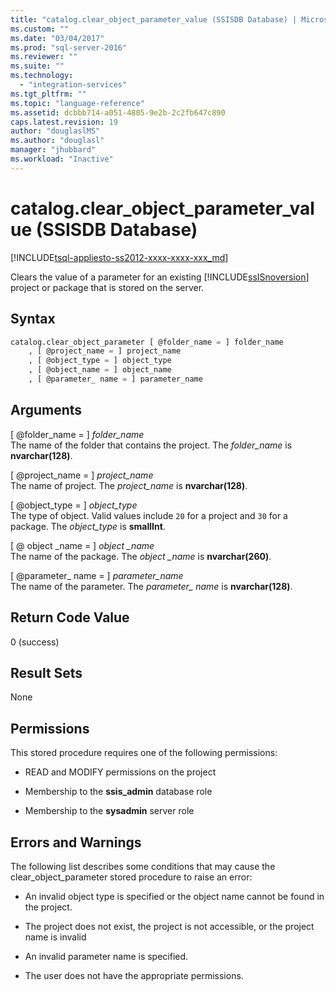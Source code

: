```yaml
---
title: "catalog.clear_object_parameter_value (SSISDB Database) | Microsoft Docs"
ms.custom: ""
ms.date: "03/04/2017"
ms.prod: "sql-server-2016"
ms.reviewer: ""
ms.suite: ""
ms.technology: 
  - "integration-services"
ms.tgt_pltfrm: ""
ms.topic: "language-reference"
ms.assetid: dcbbb714-a051-4805-9e2b-2c2fb647c890
caps.latest.revision: 19
author: "douglaslMS"
ms.author: "douglasl"
manager: "jhubbard"
ms.workload: "Inactive"
---
```

# catalog.clear_object_parameter_value (SSISDB Database)
[!INCLUDE[tsql-appliesto-ss2012-xxxx-xxxx-xxx_md](../../includes/tsql-appliesto-ss2012-xxxx-xxxx-xxx-md.md)]

  Clears the value of a parameter for an existing [!INCLUDE[ssISnoversion](../../includes/ssisnoversion-md.md)] project or package that is stored on the server.  
  
## Syntax  
  
```sql  
catalog.clear_object_parameter [ @folder_name = ] folder_name   
    , [ @project_name = ] project_name   
    , [ @object_type = ] object_type   
    , [ @object_name = ] object_name   
    , [ @parameter_ name = ] parameter_name  
```  
  
## Arguments  
 [ @folder_name = ] *folder_name*  
 The name of the folder that contains the project. The *folder_name* is **nvarchar(128)**.  
  
 [ @project_name = ] *project_name*  
 The name of project. The *project_name* is **nvarchar(128)**.  
  
 [ @object_type = ] *object_type*  
 The type of object. Valid values include `20` for a project and `30` for a package. The *object_type* is **smallInt**.  
  
 [ @ object _name = ] *object _name*  
 The name of the package. The *object _name* is **nvarchar(260)**.  
  
 [ @parameter_ name = ] *parameter_name*  
 The name of the parameter. The *parameter_ name* is **nvarchar(128)**.  
  
## Return Code Value  
 0 (success)  
  
## Result Sets  
 None  
  
## Permissions  
 This stored procedure requires one of the following permissions:  
  
-   READ and MODIFY permissions on the project  
  
-   Membership to the **ssis_admin** database role  
  
-   Membership to the **sysadmin** server role  
  
## Errors and Warnings  
 The following list describes some conditions that may cause the clear_object_parameter stored procedure to raise an error:  
  
-   An invalid object type is specified or the object name cannot be found in the project.  
  
-   The project does not exist, the project is not accessible, or the project name is invalid  
  
-   An invalid parameter name is specified.  
  
-   The user does not have the appropriate permissions.  
  
  
